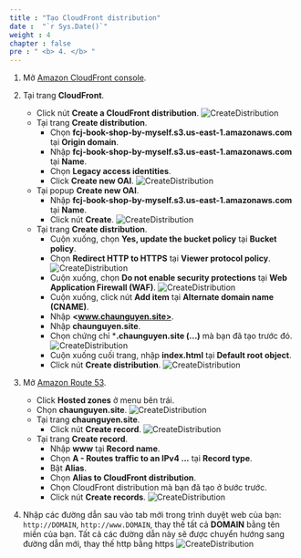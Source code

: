 ```yaml
---
title : "Tạo CloudFront distribution"
date :  "`r Sys.Date()`" 
weight : 4
chapter : false
pre : " <b> 4. </b> "
---
```

1. Mở [Amazon CloudFront console](https://us-east-1.console.aws.amazon.com/cloudfront/v3/home?region=us-east-1#/distributions).

2. Tại trang **CloudFront**.
    - Click nút **Create a CloudFront distribution**.
      ![CreateDistribution](/images/temp/1/21.png?width=90pc)
    - Tại trang **Create distribution**.
      - Chọn **fcj-book-shop-by-myself.s3.us-east-1.amazonaws.com** tại **Origin domain**.
      - Nhập **fcj-book-shop-by-myself.s3.us-east-1.amazonaws.com** tại **Name**.
      - Chọn **Legacy access identities**.
      - Click **Create new OAI**.
        ![CreateDistribution](/images/temp/1/22.png?width=90pc)
    - Tại popup **Create new OAI**.
      - Nhập **fcj-book-shop-by-myself.s3.us-east-1.amazonaws.com** tại **Name**.
      - Click nút **Create**.
        ![CreateDistribution](/images/temp/1/23.png?width=90pc)
    - Tại trang **Create distribution**.
      - Cuộn xuống, chọn **Yes, update the bucket policy** tại **Bucket policy**.
      - Chọn **Redirect HTTP to HTTPS** tại **Viewer protocol policy**.
      ![CreateDistribution](/images/temp/1/24.png?width=90pc)
      - Cuộn xuống, chọn **Do not enable security protections** tại **Web Application Firewall (WAF)**.
      ![CreateDistribution](/images/temp/1/27.png?width=90pc)
      - Cuộn xuống, click nút **Add item** tại **Alternate domain name (CNAME)**.
      - Nhập **<www.chaunguyen.site>**.
      - Nhập **chaunguyen.site**.
      - Chọn chứng chỉ ***.chaunguyen.site (...)** mà bạn đã tạo trước đó.
        ![CreateDistribution](/images/temp/1/25.png?width=90pc)
      - Cuộn xuống cuối trang, nhập **index.html** tại **Default root object**.
      - Click nút **Create distribution**.
        ![CreateDistribution](/images/temp/1/26.png?width=90pc)

3. Mở [Amazon Route 53](https://us-east-1.console.aws.amazon.com/route53/home?region=us-east-1#).
    - Click **Hosted zones** ở menu bên trái.
    - Chọn **chaunguyen.site**.
      ![CreateDistribution](/images/temp/1/28.png?width=90pc)
    - Tại trang **chaunguyen.site**.
      - Click nút **Create record**.
      ![CreateDistribution](/images/temp/1/29.png?width=90pc)
    - Tại trang **Create record**.
      - Nhập **www** tại **Record name**.
      - Chọn **A - Routes traffic to an IPv4 ...** tại **Record type**.
      - Bật **Alias**.
      - Chọn **Alias to CloudFront distribution**.
      - Chọn CloudFront distribution mà bạn đã tạo ở bước trước.
      - Click nút **Create records**.
      ![CreateDistribution](/images/temp/1/30.png?width=90pc)

4. Nhập các đường dẫn sau vào tab mới trong trình duyệt web của bạn: `http://DOMAIN`, `http://www.DOMAIN`, thay thế tất cả **DOMAIN** bằng tên miền của bạn. Tất cả các đường dẫn này sẽ được chuyển hướng sang đường dẫn mới, thay thế http bằng https
![CreateDistribution](/images/temp/1/31.png?width=90pc)
